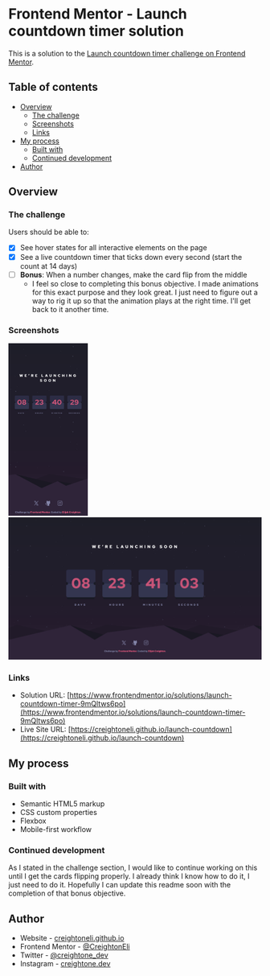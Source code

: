 # Frontend Mentor - Launch countdown timer solution

This is a solution to the [Launch countdown timer challenge on Frontend Mentor](https://www.frontendmentor.io/challenges/launch-countdown-timer-N0XkGfyz-).

## Table of contents

- [Overview](#overview)
  - [The challenge](#the-challenge)
  - [Screenshots](#screenshots)
  - [Links](#links)
- [My process](#my-process)
  - [Built with](#built-with)
  - [Continued development](#continued-development)
- [Author](#author)

## Overview

### The challenge

Users should be able to:

- [x] See hover states for all interactive elements on the page
- [x] See a live countdown timer that ticks down every second (start the count at 14 days)
- [ ] **Bonus**: When a number changes, make the card flip from the middle
  - I feel so close to completing this bonus objective. I made animations for this exact purpose and they look great. I just need to figure out a way to rig it up so that the animation plays at the right time. I'll get back to it another time.

### Screenshots

<img src="images/screenshots/screenshotMobile.png" width="158">
<img src="images/screenshots/screenshotDesktop.png" width="609">

### Links

- Solution URL: [https://www.frontendmentor.io/solutions/launch-countdown-timer-9mQltws6po](https://www.frontendmentor.io/solutions/launch-countdown-timer-9mQltws6po)
- Live Site URL: [https://creightoneli.github.io/launch-countdown](https://creightoneli.github.io/launch-countdown)

## My process

### Built with

- Semantic HTML5 markup
- CSS custom properties
- Flexbox
- Mobile-first workflow

### Continued development

As I stated in the challenge section, I would like to continue working on this until I get the cards flipping properly. I already think I know how to do it, I just need to do it. Hopefully I can update this readme soon with the completion of that bonus objective.

## Author

- Website - [creightoneli.github.io](https://creightoneli.github.io/)
- Frontend Mentor - [@CreightonEli](https://www.frontendmentor.io/profile/CreightonEli)
- Twitter - [@creightone_dev](https://x.com/creightone_dev)
- Instagram - [creightone.dev](https://www.instagram.com/creightone.dev/)